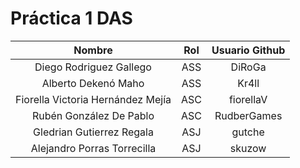 # Práctica 1 DAS

|            **Nombre**             | **Rol** | **Usuario Github** |
|:---------------------------------:|:-------:|:------------------:|
|      Diego Rodriguez Gallego      |   ASS   |       DiRoGa       |
|        Alberto Dekenó Maho        |   ASS   |       Kr4ll        |
| Fiorella Victoria Hernández Mejía |   ASC   |     fiorellaV      |
|      Rubén González De Pablo      |   ASC   |    RudberGames     |
|     Gledrian Gutierrez Regala     |   ASJ   |       gutche       |
|    Alejandro Porras Torrecilla    |   ASJ   |       skuzow       |

